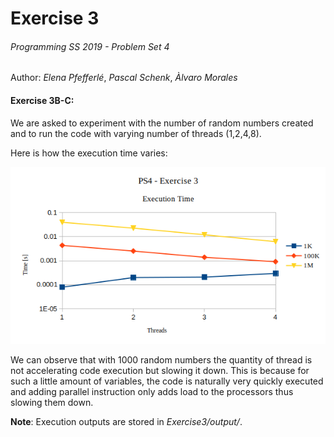 # Exercise 3  
######  Programming SS 2019 - Problem Set 4
Author: *Elena Pfefferlé*, *Pascal Schenk*, *Àlvaro Morales*

#### Exercise 3B-C:

We are asked to experiment with the number of random numbers created and to run the code with varying number of threads (1,2,4,8).

Here is how the execution time varies:

![alt text](exectime.png)

We can observe that with 1000 random numbers the quantity of thread is not accelerating code execution but slowing it down. This is because for such a little amount of variables, the code is naturally very quickly executed and adding parallel instruction only adds load to the processors thus slowing them down.

**Note**: Execution outputs are stored in *Exercise3/output/*.
